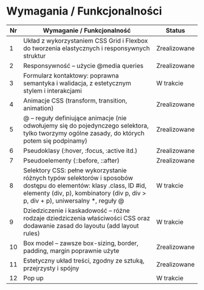 # Wymagania / Funkcjonalności

| Nr  | Wymaganie / Funkcjonalność                                                                 | Status |
|-----|--------------------------------------------------------------------------------------------|--------|
| 1   | Układ z wykorzystaniem CSS Grid i Flexbox do tworzenia elastycznych i responsywnych struktur | Zrealizowane |
| 2   | Responsywność – użycie @media queries                                                      | Zrealizowane |
| 3   | Formularz kontaktowy: poprawna semantyka i walidacja, z estetycznym stylem i interakcjami  | W trakcie |
| 4   | Animacje CSS (transform, transition, animation)                                            | Zrealizowane |
| 5   | @ – reguły definiujące animacje (nie odwołujemy się do pojedynczego selektora, tylko tworzymy ogólne zasady, do których potem się podpinamy) | Zrealizowane |
| 6   | Pseudoklasy (:hover, :focus, :active itd.)                                                | Zrealizowane |
| 7   | Pseudoelementy (::before, ::after)                                                        | Zrealizowane |
| 8   | Selektory CSS: pełne wykorzystanie różnych typów selektorów i sposobów dostępu do elementów: klasy .class, ID #id, elementy (div, p), kombinatory (div p, div > p, div + p), uniwersalny *, reguły @ | W trakcie |
| 9   | Dziedziczenie i kaskadowość – różne rodzaje dziedziczenia właściwości CSS oraz dodawanie zasad do layoutu (add layout rules) | W trakcie |
| 10  | Box model – zawsze box-sizing, border, padding, margin poprawnie użyte                      | Zrealizowane |
| 11  | Estetyczny układ treści, zgodny ze sztuką, przejrzysty i spójny                            | Zrealizowane |
| 12  | Pop up                                                                                     | W trakcie |
